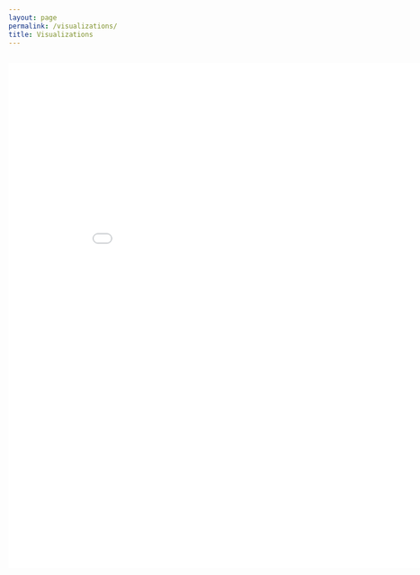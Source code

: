 ```yaml
---
layout: page
permalink: /visualizations/
title: Visualizations
---
```



<div style="width:900px;margin:0 auto;"><div style="text-align:right"><span style="font:9px/14px arial;color:#3d3d3d;">Powered By <a target="_blank" id="vt_link" rel="nofollow" href="http://www.varsitytutors.com/gre_math-question-of-the-day">Varsity Tutors</a></span></div><iframe id="vt_content_frame" allowtransparency="true" style="height:900px; width:900px" frameborder="0" src="//widgets.varsitytutors.com/gre_math-question-of-the-day?vt_theme=vt4"></iframe></div>



